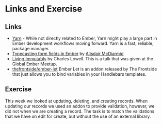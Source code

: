 # Links and Exercise

## Links

* [Yarn](https://yarnpkg.com/) - While not directly related to Ember, Yarn might play a large part in Ember development workflows moving forward. Yarn is a fast, reliable, package manager.
* [Typecasting form fields in Ember](https://alisdair.mcdiarmid.org/typecasting-form-fields-in-ember/) by [Alisdair McDiarmid](https://twitter.com/alisdair)
* [Living Immutably](https://www.embermeetup.com/videos/living-immutably) by Charles Lowell. This is a talk that was given at the Global Ember Meetup.
* [thefrontside/ember-let](https://github.com/thefrontside/ember-let) Ember Let is an addon released by The Frontside that just allows you to bind variables in your Handlebars templates.

## Exercise

This week we looked at updating, deleting, and creating records. When updating our records we used an addon to provide validation, however, we did not when we are creating a record. The task is to match the validations that we have on edit for create, but without the use of an external library.
